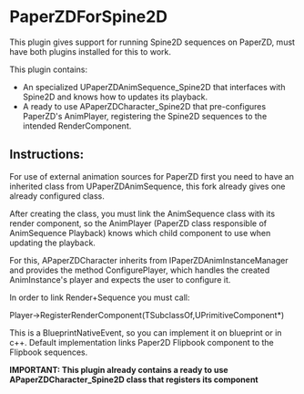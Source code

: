 # PaperZDForSpine2D

This plugin gives support for running Spine2D sequences on PaperZD, must have both plugins installed for this to work.

This plugin contains:
- An specialized UPaperZDAnimSequence_Spine2D that interfaces with Spine2D and knows how to updates its playback.
- A ready to use APaperZDCharacter_Spine2D that pre-configures PaperZD's AnimPlayer, registering the Spine2D sequences to the intended RenderComponent.

Instructions:
------------

For use of external animation sources for PaperZD first you need to have an inherited class from UPaperZDAnimSequence, this fork already gives one already configured class.

After creating the class, you must link the AnimSequence class with its render component, so the AnimPlayer (PaperZD class responsible of AnimSequence Playback) knows which child component to use when updating the playback.

For this, APaperZDCharacter inherits from IPaperZDAnimInstanceManager and provides the method ConfigurePlayer, which handles the created AnimInstance's player and expects the user to configure it.

In order to link Render+Sequence you must call:

Player->RegisterRenderComponent(TSubclassOf<UPaperZDAnimInstance>,UPrimitiveComponent*)

This is a BlueprintNativeEvent, so you can implement it on blueprint or in c++. Default implementation links Paper2D Flipbook component to the Flipbook sequences.

**IMPORTANT: This plugin already contains a ready to use APaperZDCharacter_Spine2D class that registers its component**
